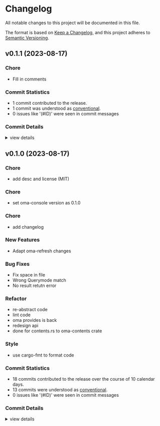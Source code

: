 # Changelog

All notable changes to this project will be documented in this file.

The format is based on [Keep a Changelog](https://keepachangelog.com/en/1.0.0/),
and this project adheres to [Semantic Versioning](https://semver.org/spec/v2.0.0.html).

## v0.1.1 (2023-08-17)

### Chore

 - <csr-id-ec5efc683e4e31ccc4688d72a4c9e7fb52e59612/> Fill in comments

### Commit Statistics

<csr-read-only-do-not-edit/>

 - 1 commit contributed to the release.
 - 1 commit was understood as [conventional](https://www.conventionalcommits.org).
 - 0 issues like '(#ID)' were seen in commit messages

### Commit Details

<csr-read-only-do-not-edit/>

<details><summary>view details</summary>

 * **Uncategorized**
    - Fill in comments ([`ec5efc6`](https://github.com/AOSC-Dev/oma/commit/ec5efc683e4e31ccc4688d72a4c9e7fb52e59612))
</details>

## v0.1.0 (2023-08-17)

<csr-id-be5d590fe8b72406216e6f8d5d7b3d21c20b0812/>
<csr-id-30a708a8419dd4d07d833a56466dffb7f290fda8/>
<csr-id-138888c4c1ebe3c79dde1493c787039a21b418f8/>
<csr-id-bdb3ee11da1a1b1149d852adfb4bad84c20f7922/>
<csr-id-898a17812a0a9d7cfe72768a491e7d0999917764/>
<csr-id-ced5b0533ac32c7473ef95d4dac1d4d9f7744ebe/>
<csr-id-28aab97554694d122e41d963443c3af96d3d28c6/>
<csr-id-8f7dd76cb91aa4e5c95c8536f663508100e79b85/>
<csr-id-99dca37ad10c2c06731fcfb33563d5aaca5b0b4b/>

### Chore

 - <csr-id-be5d590fe8b72406216e6f8d5d7b3d21c20b0812/> add desc and license (MIT)

### Chore

 - <csr-id-99dca37ad10c2c06731fcfb33563d5aaca5b0b4b/> set oma-console version as 0.1.0

### Chore

 - <csr-id-8f7dd76cb91aa4e5c95c8536f663508100e79b85/> add changelog

### New Features

 - <csr-id-4a6ebeebd4739b0f9f51fca7699b00ac18bf54d3/> Adapt oma-refresh changes

### Bug Fixes

 - <csr-id-0a0fca5caa6799ef30cde4092bad3671ce3fd506/> Fix space in file
 - <csr-id-abc85d9598597f4664ef1c600064bebf5d6eae79/> Wrong Querymode match
 - <csr-id-a748a92e7b195f73e8f1175916eb089f16f886fb/> No result retutn error

### Refactor

 - <csr-id-30a708a8419dd4d07d833a56466dffb7f290fda8/> re-abstract code
 - <csr-id-138888c4c1ebe3c79dde1493c787039a21b418f8/> lint code
 - <csr-id-bdb3ee11da1a1b1149d852adfb4bad84c20f7922/> oma provides is back
 - <csr-id-898a17812a0a9d7cfe72768a491e7d0999917764/> redesign api
 - <csr-id-ced5b0533ac32c7473ef95d4dac1d4d9f7744ebe/> done for contents.rs to oma-contents crate

### Style

 - <csr-id-28aab97554694d122e41d963443c3af96d3d28c6/> use cargo-fmt to format code

### Commit Statistics

<csr-read-only-do-not-edit/>

 - 18 commits contributed to the release over the course of 10 calendar days.
 - 13 commits were understood as [conventional](https://www.conventionalcommits.org).
 - 0 issues like '(#ID)' were seen in commit messages

### Commit Details

<csr-read-only-do-not-edit/>

<details><summary>view details</summary>

 * **Uncategorized**
    - Release oma-contents v0.1.0 ([`fc7ab38`](https://github.com/AOSC-Dev/oma/commit/fc7ab381ca0232cfec3701a57fe56cb772d690a4))
    - Set oma-console version as 0.1.0 ([`99dca37`](https://github.com/AOSC-Dev/oma/commit/99dca37ad10c2c06731fcfb33563d5aaca5b0b4b))
    - Release oma-contents v0.1.0 ([`22f6bca`](https://github.com/AOSC-Dev/oma/commit/22f6bcad8d1fab81af09a2fc1bebe4363f2f4b10))
    - Add changelog ([`8f7dd76`](https://github.com/AOSC-Dev/oma/commit/8f7dd76cb91aa4e5c95c8536f663508100e79b85))
    - Add desc and license (MIT) ([`be5d590`](https://github.com/AOSC-Dev/oma/commit/be5d590fe8b72406216e6f8d5d7b3d21c20b0812))
    - Release oma-console v0.1.0 ([`e2db19e`](https://github.com/AOSC-Dev/oma/commit/e2db19e18c756b6f4bef2a43336b3f120bce025a))
    - Re-abstract code ([`30a708a`](https://github.com/AOSC-Dev/oma/commit/30a708a8419dd4d07d833a56466dffb7f290fda8))
    - Adapt oma-refresh changes ([`4a6ebee`](https://github.com/AOSC-Dev/oma/commit/4a6ebeebd4739b0f9f51fca7699b00ac18bf54d3))
    - Lint code ([`138888c`](https://github.com/AOSC-Dev/oma/commit/138888c4c1ebe3c79dde1493c787039a21b418f8))
    - Fix space in file ([`0a0fca5`](https://github.com/AOSC-Dev/oma/commit/0a0fca5caa6799ef30cde4092bad3671ce3fd506))
    - Cargo fmt ([`799ed2d`](https://github.com/AOSC-Dev/oma/commit/799ed2d722618792689c04292a0f42770d8f5cb2))
    - Oma provides is back ([`bdb3ee1`](https://github.com/AOSC-Dev/oma/commit/bdb3ee11da1a1b1149d852adfb4bad84c20f7922))
    - Wrong Querymode match ([`abc85d9`](https://github.com/AOSC-Dev/oma/commit/abc85d9598597f4664ef1c600064bebf5d6eae79))
    - Redesign api ([`898a178`](https://github.com/AOSC-Dev/oma/commit/898a17812a0a9d7cfe72768a491e7d0999917764))
    - No result retutn error ([`a748a92`](https://github.com/AOSC-Dev/oma/commit/a748a92e7b195f73e8f1175916eb089f16f886fb))
    - Use cargo-fmt to format code ([`28aab97`](https://github.com/AOSC-Dev/oma/commit/28aab97554694d122e41d963443c3af96d3d28c6))
    - Done for contents.rs to oma-contents crate ([`ced5b05`](https://github.com/AOSC-Dev/oma/commit/ced5b0533ac32c7473ef95d4dac1d4d9f7744ebe))
    - Init ([`49ba1f3`](https://github.com/AOSC-Dev/oma/commit/49ba1f381b98f785f5e8721a404ec1c596a54a63))
</details>
